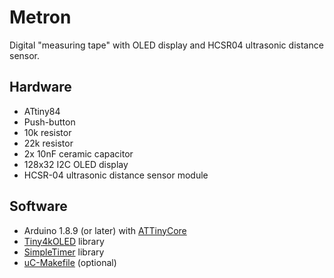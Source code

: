 # Metron

Digital "measuring tape" with OLED display and HCSR04 ultrasonic 
distance sensor.

## Hardware

- ATtiny84
- Push-button
- 10k resistor
- 22k resistor
- 2x 10nF ceramic capacitor
- 128x32 I2C OLED display
- HCSR-04 ultrasonic distance sensor module

## Software

- Arduino 1.8.9 (or later) with [ATTinyCore](https://github.com/SpenceKonde/ATTinyCore)
- [Tiny4kOLED](https://github.com/datacute/Tiny4kOLED) library
- [SimpleTimer](https://github.com/schinken/SimpleTimer) library
- [uC-Makefile](https://github.com/jscrane/uC-Makefile) (optional)
